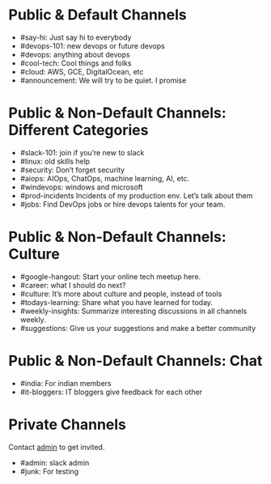 # Public & Default Channels
- #say-hi: Just say hi to everybody
- #devops-101: new devops or future devops
- #devops: anything about devops
- #cool-tech: Cool things and folks
- #cloud: AWS, GCE, DigitalOcean, etc
- #announcement: We will try to be quiet. I promise

# Public & Non-Default Channels: Different Categories
- #slack-101: join if you’re new to slack
- #linux: old skills help
- #security: Don’t forget security
- #aiops: AIOps, ChatOps, machine learning, AI, etc.
- #windevops: windows and microsoft
- #prod-incidents Incidents of my production env. Let’s talk about them
- #jobs: Find DevOps jobs or hire devops talents for your team.

# Public & Non-Default Channels: Culture
- #google-hangout: Start your online tech meetup here.
- #career: what I should do next?
- #culture: It’s more about culture and people, instead of tools
- #todays-learning: Share what you have learned for today.
- #weekly-insights: Summarize interesting discussions in all channels weekly.
- #suggestions: Give us your suggestions and make a better community

# Public & Non-Default Channels: Chat
- #india: For indian members
- #it-bloggers: IT bloggers give feedback for each other

# Private Channels
Contact [admin](./admin.md) to get invited.
- #admin: slack admin
- #junk: For testing